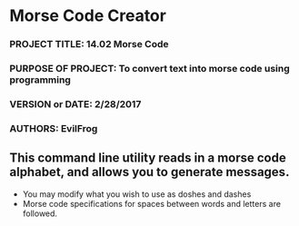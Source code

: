 # Morse Code Creator 

### PROJECT TITLE: 14.02 Morse Code
### PURPOSE OF PROJECT: To convert text into morse code using programming
### VERSION or DATE: 2/28/2017
### AUTHORS: EvilFrog 

## This command line utility reads in a morse code alphabet, and allows you to generate messages. 
* You may modify what you wish to use as doshes and dashes 
* Morse code specifications for spaces between words and letters are followed. 

